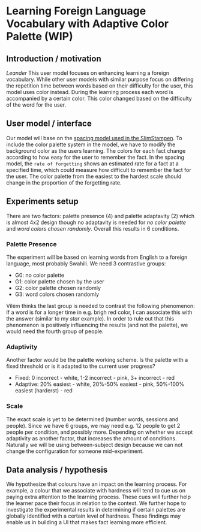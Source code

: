 # Learning Foreign Language Vocabulary with Adaptive Color Palette (WIP)

## Introduction / motivation
_Leander_
This user model focuses on enhancing learning a foreign vocabulary. While other user models with similar purpose focus on differing the repetition time between words based on their difficulty for the user, this model uses color instead. 
During the learning process each word is accompanied by a certain color. This color changed based on the difficulty of the word for the user. 


## User model / interface

Our model will base on the [spacing model used in the SlimStampen](https://github.com/VanRijnLab/user-models-2122). To include the color palette system in the model, we have to modify the background color as the users learning. The colors for each fact change according to how easy for the user to remember the fact. In the spacing model, the `rate of forgetting` shows an estimated rate for a fact at a specified time, which could measure how difficult to remember the fact for the user. The color palette from the easiest to the hardest scale should change in the proportion of the forgetting rate. 

## Experiments setup

There are two factors: palette presence (4) and palette adaptavity (2) which is almost 4x2 design though no adaptavity is needed for _no color palette_ and _word colors chosen randomly_.
Overall this results in 6 conditions.

### Palette Presence

The experiment will be based on learning words from English to a foreign language, most probably Swahili.
We need 3 contrastive groups:
- G0: no color palette
- G1: color palette chosen by the user
- G2: color palette chosen randomly
- G3: word colors chosen randomly

Vilém thinks the last group is needed to contrast the following phenomenon: 
If a word is for a longer time in e.g. brigh red color, I can associate this with the answer (similar to my *star* example).
In order to rule out that this phenomenon is positively influencing the results (and not the palette), we would need the fourth group of people.

### Adaptivity

Another factor would be the palette working scheme.
Is the palette with a fixed threshold or is it adapted to the current user progress?
- Fixed: 0 incorrect - white, 1-2 incorrect - pink, 3+ incorrect - red
- Adaptive: 20% easiest - white, 20%-50% easiest - pink, 50%-100% easiest (harderst) - red

### Scale

The exact scale is yet to be determined (number words, sessions and people).
Since we have 6 groups, we may need e.g. 12 people to get 2 people per condition, and possibly more. 
Depending on whether we accept adaptivity as another factor, that increases the amount of conditions.
Naturally we will be using between-subject design because we can not change the configuration for someone mid-experiment.

## Data analysis / hypothesis
We hypothesize that colours have an impact on the learning process. For example, a colour that we associate with hardness will tend to cue us on paying extra attention to the learning process. These cues will further help the learner pace their focus in relation to the context. We further hope to investigate the experimental results in determining if certain palettes are globally identified with a certain level of hardness. These findings may enable us in building a UI that makes fact learning more efficient.

